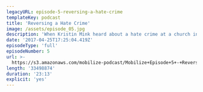 ```yaml
---
legacyURL: episode-5-reversing-a-hate-crime
templateKey: podcast
title: 'Reversing a Hate Crime'
image: /assets/episode_05.jpg
description: 'When Kristin Mink heard about a hate crime at a church in her community, she decided to do something about it.'
date: '2017-04-25T17:25:04.419Z'
episodeType: 'full'
episodeNumber: 5
url: >-
  https://s3.amazonaws.com/mobilize-podcast/Mobilize+Episode+5+-+Reversing+a+Hate+Crime.mp3
length: '33498874'
duration: '23:13'
explicit: 'yes'
---
```

